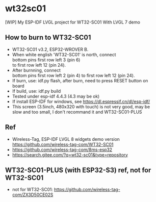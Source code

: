# wt32sc01
[WIP] My ESP-IDF LVGL project for WT32-SC01
With LVGL 7 demo  

## How to burn to WT32-SC01  
* WT32-SC01 v3.2, ESP32-WROVER B.  
* When white english 'WT32-SC01' is north, connect  
bottom pins first row left 3 (pin 6)  
to first row left 12 (pin 24).  
* After burnning, connect   
bottom pins first row left 2 (pin 4)
to first row left 12 (pin 24).  
* If burn, use: idf.py flash, after burn, need to press RESET button on board       
* If build, use: idf.py build   
* Tested under esp-idf 4.4.3 (4.3 may be ok)  
* If install ESP-IDF for windows, see https://dl.espressif.cn/dl/esp-idf/
* This screen (3.5inch,  480x320 with touch) is not very good, may be slow and too small, I don't recommand it and WT32-SC01-PLUS     

## Ref  
* Wireless-Tag, ESP-IDF LVGL 8 widgets demo version   
https://github.com/wireless-tag-com/WT32-SC01  
* https://github.com/wireless-tag-com/8ms-esp32  
* https://search.gitee.com/?q=wt32-sc01&type=repository  

## WT32-SC01-PLUS (with ESP32-S3) ref, not for WT32-SC01    
* not for WT32-SC01: https://github.com/wireless-tag-com/ZX3D50CE02S  
